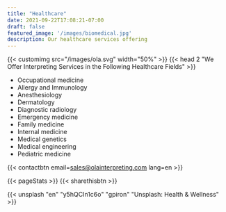 ```yaml
---
title: "Healthcare"
date: 2021-09-22T17:08:21-07:00
draft: false
featured_image: '/images/biomedical.jpg'
description: Our healthcare services offering
---
```


{{< customimg src="/images/ola.svg" width="50%" >}}
{{< head 2 "We Offer Interpreting Services in the Following Healthcare Fields" >}}

- Occupational medicine
- Allergy and Immunology
- Anesthesiology
- Dermatology
- Diagnostic radiology
- Emergency medicine
- Family medicine
- Internal medicine
- Medical genetics
- Medical engineering
- Pediatric medicine

{{< contactbtn email=sales@olainterpreting.com lang=en >}}

{{< pageStats >}}
{{< sharethisbtn >}}

{{< unsplash "en" "y5hQCIn1c6o" "gpiron" "Unsplash: Health & Wellness" >}}
